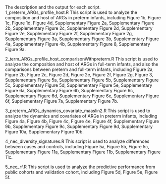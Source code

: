 The description and the output for each script.
1_preterm_ARGs_profile_host.R
This script is used to analyze the composition and host of ARGs in preterm infants, including
Figure 1b, Figure 1c, Figure 1d, Figure 4d, Supplementary Figure 2a, Supplementary Figure 2b, Supplementary Figure 2c, Supplementary Figure 2d, Supplementary Figure 2e, Supplementary Figure 2f, Supplementary Figure 2g, Supplementary Figure 3a, Supplementary Figure 3b, Supplementary Figure 4a, Supplementary Figure 4b, Supplementary Figure 8, Supplementary Figure 9a.

2_term_ARGs_profile_host_comparisonWithpreterm.R
This script is used to analyze the composition and host of ARGs in full-term infants, and also the comparisons between preterm and full-term infants, including Figure 2a, Figure 2b, Figure 2c, Figure 2d, Figure 2e, Figure 2f, Figure 2g, Figure 3, Supplementary Figure 5a, Supplementary Figure 5b, Supplementary Figure 5c, Supplementary Figure 5d, Supplementary Figure 5e, Supplementary Figure 6a, Supplementary Figure 6b, Supplementary Figure 6c, Supplementary Figure 6d, Supplementary Figure 6e, Supplementary Figure 6f, Supplementary Figure 7a, Supplementary Figure 7b.

3_preterm_ARGs_dynamics_covariate_maaslin2.R
This script is used to analyze the dynamics and covariates of ARGs in preterm infants, including Figure 4a, Figure 4b, Figure 4c, Figure 4e, Figure 4f, Supplementary Figure 9b, Supplementary Figure 9c, Supplementary Figure 9d, Supplementary Figure 10a, Supplementary Figure 10b.

4_nec_diversity_signatures.R
This script is used to analyze differences between cases and controls, including Figure 5a, Figure 5b, Figure 5c, Supplementary Figure 11a, Supplementary Figure 11b, Supplementary Figure 11c.

5_nec_rf.R
This script is used to analyze the predictive performance from public cohorts and validation cohort, including Figure 5d, Figure 5e, Figure 5f.
